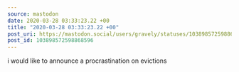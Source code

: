 ```yaml
---
source: mastodon
date: 2020-03-28 03:33:23.22 +00
title: "2020-03-28 03:33:23.22 +00"
post_uri: https://mastodon.social/users/gravely/statuses/103898572598868596
post_id: 103898572598868596
---
```

i would like to announce a procrastination on evictions


